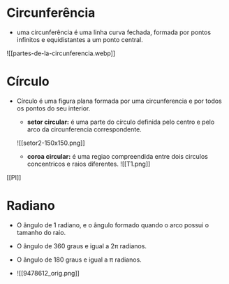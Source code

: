 # Circunferência

- uma circunferência é uma linha curva fechada, formada por pontos infinitos e equidistantes a um ponto central.

![[partes-de-la-circunferencia.webp]]

# Círculo

- Círculo é uma figura plana formada por uma circunferencia e por todos os pontos do seu interior.
	- **setor circular:** é uma parte do círculo definida pelo centro e pelo arco da circunferencia correspondente.

	![[setor2-150x150.png]]
	- **coroa circular:** é uma regiao compreendida entre dois circulos concentricos e raios diferentes.
	![[T1.png]]

[[PI]]

# Radiano

- O ângulo de 1 radiano, e o ângulo formado quando o arco possui o tamanho do raio.
- O ângulo de 360 graus e igual a 2π radianos.
- O ângulo de 180 graus e igual a π radianos.

- ![[9478612_orig.png]]